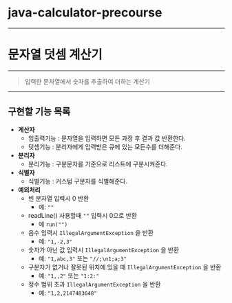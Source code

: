# java-calculator-precourse

---

# **문자열 덧셈 계산기**

---

> 입력한 문자열에서 숫자를 추출하여 더하는 계산기
>

---

## 구현할 기능 목록

- **계산자**
    - 입출력기능 : 문자열을 입력하면 모든 과정 후 결과 값 반환한다.
    - 덧셈기능 : 분리자에게 입력받은 큐에 있는 모든수를 더해준다.
- **분리자**
    - 분리기능 : 구분문자를 기준으로 리스트에 구분시켜준다.
- **식별자**
    - 식별기능 : 커스텀 구분자를 식별해준다.
- **예외처리**
    - 빈 문자열 입력시 0 반환
        - 예: `""`
    - readLine() 사용할때 `""` 입력시 0으로 반환
        - 예 `run("")`
    - 음수 입력시 `IllegalArgumentException` 을 반환
        - 예: `"1,-2,3"`
    - 숫자가 아닌 값 입력시 `IllegalArgumentException` 을 반환
        - 예: `"1,abc,3"` 또는 `"//;\n1;a;3"`
    - 구분자가 없거나 잘못된 위치에 있을 때 `IllegalArgumentException` 을 반환
        - 예: `"1,,2"` 또는 `"1:2:"`
    - 정수 범위 초과 `IllegalArgumentException` 을 반환
        - 예: `"1,2,2147483648"`